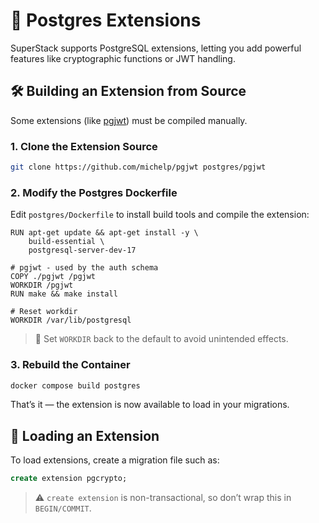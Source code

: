 # 🧩 Postgres Extensions

SuperStack supports PostgreSQL extensions, letting you add powerful
features like cryptographic functions or JWT handling.

## 🛠️ Building an Extension from Source

Some extensions (like [pgjwt](https://github.com/michelp/pgjwt)) must be
compiled manually.

### 1. Clone the Extension Source

```sh
git clone https://github.com/michelp/pgjwt postgres/pgjwt
```

### 2. Modify the Postgres Dockerfile

Edit `postgres/Dockerfile` to install build tools and compile the
extension:

```
RUN apt-get update && apt-get install -y \
    build-essential \
    postgresql-server-dev-17

# pgjwt - used by the auth schema
COPY ./pgjwt /pgjwt
WORKDIR /pgjwt
RUN make && make install

# Reset workdir
WORKDIR /var/lib/postgresql
```

> 🧼 Set `WORKDIR` back to the default to avoid unintended effects.

### 3. Rebuild the Container

```sh
docker compose build postgres
```

That’s it — the extension is now available to load in your migrations.

## 🔌 Loading an Extension

To load extensions, create a migration file such as:

```sql title="postgres/migrations/01-extensions.sql"
create extension pgcrypto;
```

> ⚠️ `create extension` is non-transactional, so don’t wrap this in
> `BEGIN/COMMIT`.
